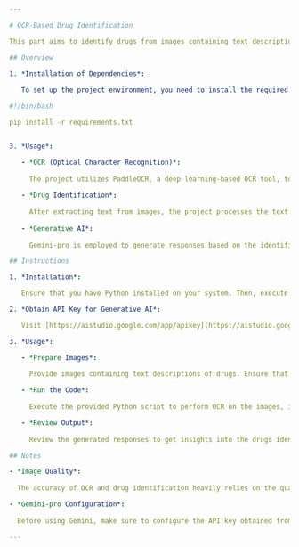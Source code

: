 ```yaml
---

# OCR-Based Drug Identification

This part aims to identify drugs from images containing text descriptions using Optical Character Recognition (OCR) and Generative AI. By leveraging OCR technology, the project extracts text from images, processes the text to identify drug names, and then utilizes Google Gemini-pro model to generate responses related to the identified drugs.

## Overview

1. *Installation of Dependencies*:
   
   To set up the project environment, you need to install the required dependencies. Use the following commands in your terminal:

#!/bin/bash

pip install -r requirements.txt


3. *Usage*:

   - *OCR (Optical Character Recognition)*:
     
     The project utilizes PaddleOCR, a deep learning-based OCR tool, to extract text from images. This text extraction step is crucial for identifying drug names present in the images.
     
   - *Drug Identification*:
     
     After extracting text from images, the project processes the text to identify drug names. It concatenates the extracted strings and uses Google Gemini to generate responses related to the identified drugs.
     
   - *Generative AI*:
     
     Gemini-pro is employed to generate responses based on the identified drugs. The API key for Gemini needs to be configured for access to the Generative AI model.

## Instructions

1. *Installation*:

   Ensure that you have Python installed on your system. Then, execute the provided bash commands to install the necessary dependencies.

2. *Obtain API Key for Generative AI*:

   Visit [https://aistudio.google.com/app/apikey](https://aistudio.google.com/app/apikey) to create an API key for Gemini-pro model. This key is required to configure Generative AI for access to the model.

3. *Usage*:

   - *Prepare Images*:
     
     Provide images containing text descriptions of drugs. Ensure that the images are clear and contain legible text for accurate OCR results.

   - *Run the Code*:
     
     Execute the provided Python script to perform OCR on the images, identify drug names, and generate responses using Generative AI.

   - *Review Output*:
     
     Review the generated responses to get insights into the drugs identified from the images.

## Notes

- *Image Quality*:
  
  The accuracy of OCR and drug identification heavily relies on the quality of the input images. Ensure that the images provided are clear and contain well-defined text.

- *Gemini-pro Configuration*:
  
  Before using Gemini, make sure to configure the API key obtained from the Google AI Studio for access to the Gemini model.

---
```

